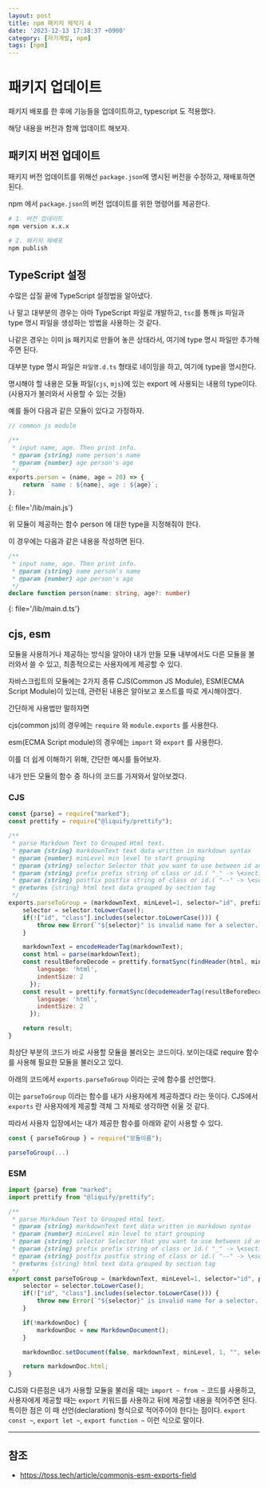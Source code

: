 ```yaml
---
layout: post
title: npm 패키지 제작기 4
date: '2023-12-13 17:38:37 +0900'
category: [자기계발, npm]
tags: [npm]
---
```


# 패키지 업데이트
패키지 배포를 한 후에 기능들을 업데이트하고, typescript 도 적용했다.

해당 내용을 버전과 함께 업데이트 해보자.

## 패키지 버전 업데이트
패키지 버전 업데이트를 위해선 `package.json`에 명시된 버전을 수정하고, 재배포하면 된다.

npm 에서 `package.json`의 버전 업데이트를 위한 명령어를 제공한다.

```bash
# 1. 버전 업데이트
npm version x.x.x

# 2. 패키지 재배포
npm publish
```

## TypeScript 설정
수많은 삽질 끝에 TypeScript 설정법을 알아냈다.

나 말고 대부분의 경우는 아마 TypeScript 파일로 개발하고, `tsc`를 통해 js 파일과 type 명시 파일을 생성하는 방법을 사용하는 것 같다.

나같은 경우는 이미 js 패키지로 만들어 놓은 상태라서, 여기에 type 명시 파일만 추가해주면 된다.

대부분 type 명시 파일은 `파일명.d.ts` 형태로 네이밍을 하고, 여기에 type을 명시한다.

명시해야 할 내용은 모듈 파일(`cjs`, `mjs`)에 있는 export 에 사용되는 내용의 type이다.(사용자가 불러와서 사용할 수 있는 것들)

예를 들어 다음과 같은 모듈이 있다고 가정하자.

```js
// common js module

/**
 * input name, age. Then print info.
 * @param {string} name person's name
 * @param {number} age person's age
 */
exports.person = (name, age = 20) => {
    return `name : ${name}, age : ${age}`;
};
```
{: file='/lib/main.js'}

위 모듈이 제공하는 함수 person 에 대한 type을 지정해줘야 한다.

이 경우에는 다음과 같은 내용을 작성하면 된다.

```ts
/**
 * input name, age. Then print info.
 * @param {string} name person's name
 * @param {number} age person's age
 */
declare function person(name: string, age?: number)
```
{: file='/lib/main.d.ts'}

## cjs, esm
모듈을 사용하거나 제공하는 방식을 알아야 내가 만들 모듈 내부에서도 다른 모듈을 불러와서 쓸 수 있고, 최종적으로는 사용자에게 제공할 수 있다.

자바스크립트의 모듈에는 2가지 종류 CJS(Common JS Module), ESM(ECMA Script Module)이 있는데, 관련된 내용은 알아보고 포스트를 따로 게시해야겠다.

간단하게 사용법만 말하자면

cjs(common js)의 경우에는 `require` 와 `module.exports` 를 사용한다.

esm(ECMA Script module)의 경우에는 `import` 와 `export` 를 사용한다.

이를 더 쉽게 이해하기 위해, 간단한 예시를 들어보자.

내가 만든 모듈의 함수 중 하나의 코드를 가져와서 알아보겠다.

### CJS
```js
const {parse} = require("marked");
const prettify = require("@liquify/prettify");

/**
 * parse Markdown Text to Grouped Html text.
 * @param {string} markdownText text data written in markdown syntax
 * @param {number} minLevel min level to start grouping
 * @param {string} selector Selector that you want to use between id and class.(Possible values - All upper or lower cases of "class" and "id")
 * @param {string} prefix prefix string of class or id.( "_" -> \<section class="_h1-1"> )
 * @param {string} postfix postfix string of class or id.( "--" -> \<section class="_h1--1"> )
 * @returns {string} html text data grouped by section tag
 */
exports.parseToGroup = (markdownText, minLevel=1, selector="id", prefix="_", postfix="-") => {
    selector = selector.toLowerCase();
    if(!["id", "class"].includes(selector.toLowerCase())) {
        throw new Error(`"${selector}" is invalid name for a selector.`);
    }

    markdownText = encodeHeaderTag(markdownText);
    const html = parse(markdownText);
    const resultBeforeDecode = prettify.formatSync(findHeader(html, minLevel, 1, "", selector, prefix, postfix), {
        language: 'html',
        indentSize: 2
      });
    const result = prettify.formatSync(decodeHeaderTag(resultBeforeDecode), {
        language: 'html',
        indentSize: 2
      });

    return result;
}
```

최상단 부분의 코드가 바로 사용할 모듈을 불러오는 코드이다. 보이는대로 require 함수를 사용해 필요한 모듈을 불러오고 있다.

아래의 코드에서 `exports.parseToGroup` 이라는 곳에 함수를 선언했다.

이는 `parseToGroup` 이라는 함수를 내가 사용자에게 제공하겠다 라는 뜻이다. CJS에서 `exports` 란 사용자에게 제공할 객체 그 자체로 생각하면 쉬울 것 같다.

따라서 사용자 입장에서는 내가 제공한 함수를 아래와 같이 사용할 수 있다.

```js
const { parseToGroup } = require("모듈이름");

parseToGroup(...)
```

### ESM
```js
import {parse} from "marked";
import prettify from "@liquify/prettify";

/**
 * parse Markdown Text to Grouped Html text.
 * @param {string} markdownText text data written in markdown syntax
 * @param {number} minLevel min level to start grouping
 * @param {string} selector Selector that you want to use between id and class.(Possible values - All upper or lower cases of "class" and "id")
 * @param {string} prefix prefix string of class or id.( "_" -> \<section class="_h1-1"> )
 * @param {string} postfix postfix string of class or id.( "--" -> \<section class="_h1--1"> )
 * @returns {string} html text data grouped by section tag
 */
export const parseToGroup = (markdownText, minLevel=1, selector="id", prefix="_", postfix="-") => {
    selector = selector.toLowerCase();
    if(!["id", "class"].includes(selector.toLowerCase())) {
        throw new Error(`"${selector}" is invalid name for a selector.`);
    }

    if(!markdownDoc) {
        markdownDoc = new MarkdownDocument();
    }

    markdownDoc.setDocument(false, markdownText, minLevel, 1, "", selector, prefix, postfix);

    return markdownDoc.html;
}
```

CJS와 다른점은 내가 사용할 모듈을 불러올 때는 `import ~ from ~` 코드를 사용하고, 사용자에게 제공할 때는 `export` 키워드를 사용하고 뒤에 제공할 내용을 적어주면 된다. 특이한 점은 이 때 선언(declaration) 형식으로 적어주어야 한다는 점이다. `export const ~`, `export let ~`, `export function ~` 이런 식으로 말이다.

---

## 참조
- https://toss.tech/article/commonjs-esm-exports-field